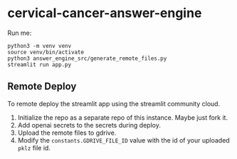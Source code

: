 # cervical-cancer-answer-engine

Run me:

```
python3 -m venv venv
source venv/bin/activate
python3 answer_engine_src/generate_remote_files.py
streamlit run app.py
```

## Remote Deploy 

To remote deploy the streamlit app using the streamlit community cloud.

1. Initialize the repo as a separate repo of this instance. Maybe just fork it.
2. Add openai secrets to the secrets during deploy.
3. Upload the remote files to gdrive.
4. Modify the `constants.GDRIVE_FILE_ID` value with the id of your uploaded `pklz` file id. 

